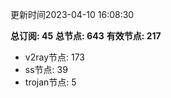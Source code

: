 更新时间2023-04-10 16:08:30

**总订阅: 45**
**总节点: 643**
**有效节点: 217**
- v2ray节点: 173
- ss节点: 39
- trojan节点: 5
